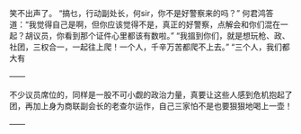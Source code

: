 笑不出声了。
“搞乜，行动副处长，何sir，你不是好警察来的吗？”
何君鸿答道：“我觉得自己是啊，但你应该觉得不是，真正的好警察，点解会和你们混在一起？胡议员，你看到那个证件心里都该有数啦。”
“我搵到你们，就是想玩枪、政、社团，三权合一，一起往上爬！一个人，千辛万苦都爬不上去。”
“三个人，我们都大有

——

不少议员席位的，同样是一股不可小觑的政治力量，真要让这些人感到危机抱起了团，再加上身为商联副会长的老查尔运作，自己三家怕不是也要狠狠地喝上一壶！

——

